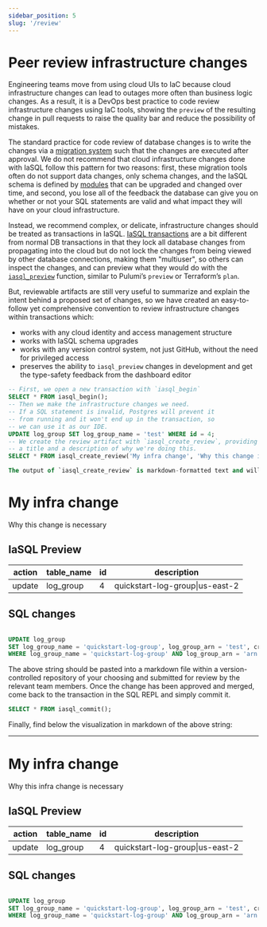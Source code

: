 ```yaml
---
sidebar_position: 5
slug: '/review'
---
```


# Peer review infrastructure changes

Engineering teams move from using cloud UIs to IaC because cloud infrastructure changes can lead to outages more often than business logic changes. As a result, it is a DevOps best practice to code review infrastructure changes using IaC tools, showing the `preview` of the resulting change in pull requests to raise the quality bar and reduce the possibility of mistakes.

The standard practice for code review of database changes is to write the changes via a [migration system](https://en.wikipedia.org/wiki/Schema_migration) such that the changes are executed after approval. We do not recommend that cloud infrastructure changes done with IaSQL follow this pattern for two reasons: first, these migration tools often do not support data changes, only schema changes, and the IaSQL schema is defined by [modules](../concepts/module.md) that can be upgraded and changed over time, and second, you lose all of the feedback the database can give you on whether or not your SQL statements are valid and what impact they will have on your cloud infrastructure.

Instead, we recommend complex, or delicate, infrastructure changes should be treated as transactions in IaSQL. [IaSQL transactions](../concepts/transaction.md) are a bit different from normal DB transactions in that they lock all database changes from propagating into the cloud but do not lock the changes from being viewed by other database connections, making them "multiuser", so others can inspect the changes, and can preview what they would do with the [`iasql_preview`](../modules/builtin/iasql_functions.md) function, similar to Pulumi’s `preview` or Terraform’s `plan`.

But, reviewable artifacts are still very useful to summarize and explain the intent behind a proposed set of changes, so we have created an easy-to-follow yet comprehensive convention to review infrastructure changes within transactions which:
- works with any cloud identity and access management structure
- works with IaSQL schema upgrades
- works with any version control system, not just GitHub, without the need for privileged access
- preserves the ability to `iasql_preview` changes in development and get the type-safety feedback from the dashboard editor

```sql title="Create review for an infrastructure change within a transaction"
-- First, we open a new transaction with `iasql_begin`
SELECT * FROM iasql_begin();
-- Then we make the infrastructure changes we need.
-- If a SQL statement is invalid, Postgres will prevent it
-- from running and it won't end up in the transaction, so
-- we can use it as our IDE.
UPDATE log_group SET log_group_name = 'test' WHERE id = 4;
-- We create the review artifact with `iasql_create_review`, providing
-- a title and a description of why we're doing this.
SELECT * FROM iasql_create_review('My infra change', 'Why this change is necessary')

The output of `iasql_create_review` is markdown-formatted text and will look as follows:

```
# My infra change

Why this change is necessary

## IaSQL Preview

| action | table_name | id | description |
| --- | --- | --- | --- |
| update | log_group | 4 | quickstart-log-group\|us-east-2 |

## SQL changes

```sql

UPDATE log_group
SET log_group_name = 'quickstart-log-group', log_group_arn = 'test', creation_time = '2023-01-25T11:17:14.045+00:00', region = (SELECT region FROM aws_regions WHERE region = 'us-east-2')
WHERE log_group_name = 'quickstart-log-group' AND log_group_arn = 'arn:aws:logs:us-east-2:257682470237:log-group:quickstart-log-group:*' AND creation_time = '2023-01-25T11:17:14.045+00:00' AND region = (SELECT region FROM aws_regions WHERE region = 'us-east-2');

```

The above string should be pasted into a markdown file within a version-controlled repository of your choosing and submitted for review by the relevant team members. Once the change has been approved and merged, come back to the transaction in the SQL REPL and simply commit it.

<!-- TODO allow passing an optional message to IaSQL commit which can be the URL of the PR -->

```sql title="Commit transaction once reviews has been accepted"
SELECT * FROM iasql_commit();
```

Finally, find below the visualization in markdown of the above string:

----

# My infra change

Why this infra change is necessary

## IaSQL Preview

| action | table_name | id | description |
| --- | --- | --- | --- |
| update | log_group | 4 | quickstart-log-group\|us-east-2 |

## SQL changes

```sql

UPDATE log_group
SET log_group_name = 'quickstart-log-group', log_group_arn = 'test', creation_time = '2023-01-25T11:17:14.045+00:00', region = (SELECT region FROM aws_regions WHERE region = 'us-east-2')
WHERE log_group_name = 'quickstart-log-group' AND log_group_arn = 'arn:aws:logs:us-east-2:257682470237:log-group:quickstart-log-group:*' AND creation_time = '2023-01-25T11:17:14.045+00:00' AND region = (SELECT region FROM aws_regions WHERE region = 'us-east-2');

```